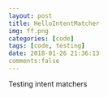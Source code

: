 ```yaml
---
layout: post
title: HelloIntentMatcher
img: ff.png
categories: [code]
tags: [code, testing]
date: 2018-01-26 21:36:13
comments:false
---
```

Testing intent matchers

[code]: https://github.com/maiatoday/HelloIntentMatcher
